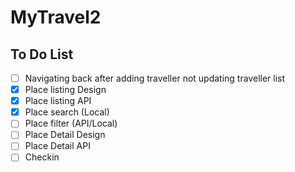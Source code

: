 #  MyTravel2

## To Do List
- [ ] Navigating back after adding traveller not updating traveller list
- [x] Place listing Design
- [x] Place listing API
- [x] Place search (Local)
- [ ] Place filter (API/Local)
- [ ] Place Detail Design
- [ ] Place Detail API
- [ ] Checkin
